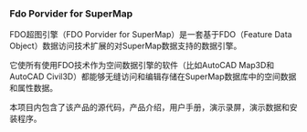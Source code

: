 ### Fdo Porvider for SuperMap

FDO超图引擎（FDO Porvider for SuperMap）是一套基于FDO（Feature Data Object）数据访问技术扩展的对SuperMap数据支持的数据引擎。

它使所有使用FDO技术作为空间数据引擎的软件（比如AutoCAD Map3D和AutoCAD Civil3D）都能够无缝访问和编辑存储在SuperMap数据库中的空间数据和属性数据。
    
本项目内包含了该产品的源代码，产品介绍，用户手册，演示录屏，演示数据和安装程序。
